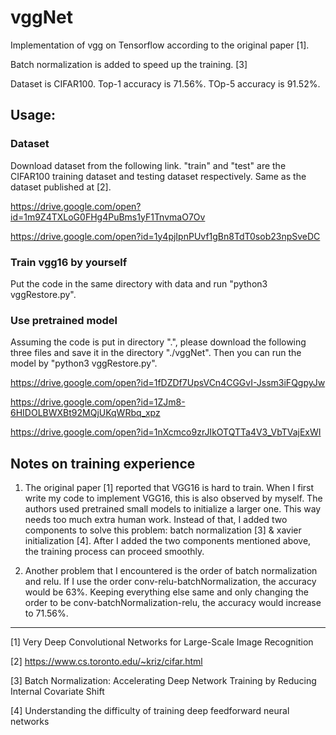 # vggNet
Implementation of vgg on Tensorflow according to the original paper [1]. 

Batch normalization is added to speed up the training. [3]

Dataset is CIFAR100. Top-1 accuracy is 71.56%. TOp-5 accuracy is 91.52%.




## Usage:
### Dataset
Download dataset from the following link. "train" and "test" are the CIFAR100 training dataset and testing dataset respectively. Same as the dataset published at [2].

https://drive.google.com/open?id=1m9Z4TXLoG0FHg4PuBms1yF1TnvmaO7Ov

https://drive.google.com/open?id=1y4pjIpnPUvf1gBn8TdT0sob23npSveDC


### Train vgg16 by yourself
Put the code in the same directory with data and run "python3 vggRestore.py".

### Use pretrained model 
Assuming the code is put in directory ".", please download the following three files and save it in the directory "./vggNet". Then you can run the model by "python3 vggRestore.py".

https://drive.google.com/open?id=1fDZDf7UpsVCn4CGGvI-Jssm3iFQgpyJw

https://drive.google.com/open?id=1ZJm8-6HIDOLBWXBt92MQjUKqWRbq_xpz

https://drive.google.com/open?id=1nXcmco9zrJIkOTQTTa4V3_VbTVajExWI

## Notes on training experience
1. The original paper [1] reported that VGG16 is hard to train. When I first write my code to implement VGG16, this is also observed by myself. The authors used pretrained small models to initialize a larger one. This way needs too much extra human work. Instead of that, I added two components to solve this problem: batch normalization [3] & xavier initialization [4]. After I added the two components mentioned above, the training process can proceed smoothly.

2. Another problem that I encountered is the order of batch normalization and relu. If I use the order conv-relu-batchNormalization, the accuracy would be 63%. Keeping everything else same and only changing the order to be conv-batchNormalization-relu, the accuracy would increase to 71.56%.

------------------------------------

[1] Very Deep Convolutional Networks for Large-Scale Image Recognition

[2] https://www.cs.toronto.edu/~kriz/cifar.html

[3] Batch Normalization: Accelerating Deep Network Training by Reducing Internal Covariate Shift

[4] Understanding the difficulty of training deep feedforward neural networks
